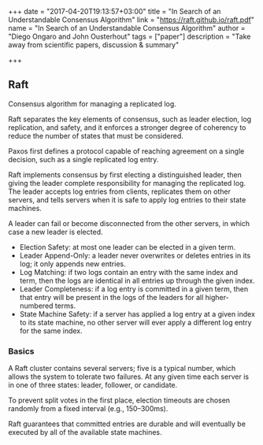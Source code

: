 +++
date = "2017-04-20T19:13:57+03:00"
title = "In Search of an Understandable Consensus Algorithm"
link = "https://raft.github.io/raft.pdf"
name = "In Search of an Understandable Consensus Algorithm"
author = "Diego Ongaro and John Ousterhout"
tags = ["paper"]
description = "Take away from scientific papers, discussion & summary"

+++


## Raft

Consensus algorithm for managing a replicated log.

Raft separates the key elements of consensus, such as leader election, log replication, and safety, and it enforces
a stronger degree of coherency to reduce the number of states that must be considered.

Paxos first defines a protocol capable of reaching agreement on a single decision,
such as a single replicated log entry.

Raft implements consensus by first electing a distinguished leader,
then giving the leader complete responsibility for managing the replicated log.
The leader accepts log entries from clients, replicates them on other servers,
and tells servers when it is safe to apply log entries to
their state machines.

A leader can fail or become disconnected from the other servers, in which case
a new leader is elected.

 - Election Safety: at most one leader can be elected in a given term.
 - Leader Append-Only: a leader never overwrites or deletes entries in its log; it only appends new entries.
 - Log Matching: if two logs contain an entry with the same index and term, then the logs are identical in all entries up through the given index.
 - Leader Completeness: if a log entry is committed in a given term, then that entry will be present in the logs of the leaders for all higher-numbered terms.
 - State Machine Safety: if a server has applied a log entry at a given index to its state machine, no other server will ever apply a different log entry for the same index.

### Basics

A Raft cluster contains several servers; five is a typical number, which allows the system to tolerate two failures.
At any given time each server is in one of three states: leader, follower, or candidate.

To prevent split votes in the first place, election timeouts are chosen randomly from a fixed interval (e.g., 150–300ms).

Raft guarantees that committed entries are durable and will eventually be executed by all of the available state machines.
